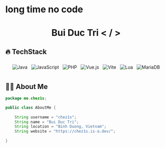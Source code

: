 
# long time no code

<h1 align="center">
  <b> Bui Duc Tri < / > </b>
</h1>

## 🔥 <strong>TechStack</strong>

<div align="center">
  <div style="display: flex; flex-wrap: wrap; justify-content: center; gap: 12px; padding: 10px;">
    <img src="https://img.shields.io/badge/Java-bd4234?style=for-the-badge&logo=openjdk&logoColor=bd4234&labelColor=282828" alt="Java"/>
    <img src="https://img.shields.io/badge/Javascript-yellow?style=for-the-badge&logo=javascript&logoColor=yellow&labelColor=282828" alt="JavaScript"/>
    <img src="https://img.shields.io/badge/PHP-4F5D95?style=for-the-badge&logo=php&logoColor=white&labelColor=282828" alt="PHP"/>
    <img src="https://img.shields.io/badge/Vue.js-42b883?style=for-the-badge&logo=vue.js&logoColor=white&labelColor=282828" alt="Vue.js"/>
    <img src="https://img.shields.io/badge/Vite-646CFF?style=for-the-badge&logo=vite&logoColor=white&labelColor=282828" alt="Vite"/>
    <img src="https://img.shields.io/badge/Lua-00007f?style=for-the-badge&logo=lua&logoColor=white&labelColor=282828" alt="Lua"/>
    <img src="https://img.shields.io/badge/MariaDB-c0765a?style=for-the-badge&logo=mariadb&logoColor=white&labelColor=282828" alt="MariaDB"/>
  </div>
</div>


## 👨‍💻 **About Me**
```java
package me.chez1s;

public class AboutMe {
    
    String username = "chez1s";
    String name = "Bui Duc Tri";
    String location = "Binh Duong, Vietnam";
    String website = "https://chez1s.is-a.dev/";
    
}
```

